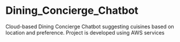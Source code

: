 # Dining_Concierge_Chatbot
Cloud-based Dining Concierge Chatbot suggesting cuisines based on location and preference. Project is developed using AWS services
